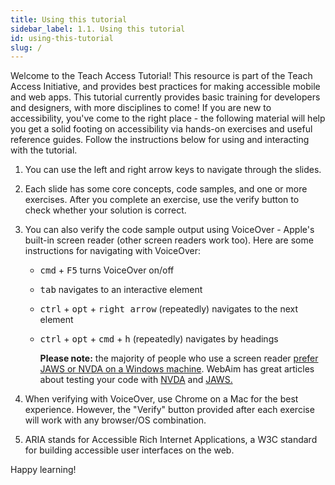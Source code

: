 ```yaml
---
title: Using this tutorial
sidebar_label: 1.1. Using this tutorial
id: using-this-tutorial
slug: /
---
```


Welcome to the Teach Access Tutorial! This resource is part of the Teach Access Initiative, and provides best practices for making accessible mobile and web apps. This tutorial currently provides basic training for developers and designers, with more disciplines to come! If you are new to accessibility, you've come to the right place - the following material will help you get a solid footing on accessibility via hands-on exercises and useful reference guides. Follow the instructions below for using and interacting with the tutorial.

1. You can use the left and right arrow keys to navigate through the slides.

1. Each slide has some core concepts, code samples, and one or more exercises. After you complete an exercise,
   use the verify button to check whether your solution is correct.

1. You can also verify the code sample output using VoiceOver - Apple's built-in screen reader (other screen readers work too). Here are some instructions for navigating with VoiceOver:

   - <kbd>cmd</kbd> + <kbd>F5</kbd> turns VoiceOver on/off
   - <kbd>tab</kbd> navigates to an interactive element
   - <kbd>ctrl</kbd> + <kbd>opt</kbd> + <kbd>right arrow</kbd> (repeatedly)
     navigates to the next element
   - <kbd>ctrl</kbd> + <kbd>opt</kbd> + <kbd>cmd</kbd> + <kbd>h</kbd>
     (repeatedly) navigates by headings

     **Please note:** the majority of people who use a screen reader [prefer JAWS or NVDA on a Windows machine](https://webaim.org/projects/screenreadersurvey9/#primary). WebAim has great articles about testing your code with [NVDA](https://webaim.org/articles/nvda/) and [JAWS.](https://webaim.org/articles/jaws/)

1. When verifying with VoiceOver, use Chrome on a Mac for the best experience. However, the "Verify" button provided after each exercise will work with any browser/OS combination.

1. ARIA stands for Accessible Rich Internet Applications, a W3C standard for
   building accessible user interfaces on the web.

Happy learning!
